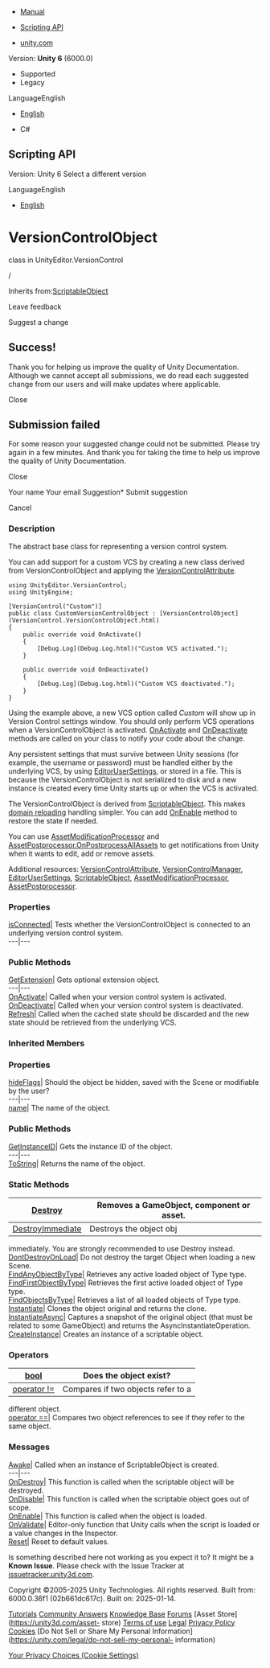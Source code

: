 [ ]()

  * [Manual](../Manual/index.html)
  * [Scripting API](../ScriptReference/index.html)

  * [unity.com](https://unity.com/)

Version: **Unity 6** (6000.0)

  * Supported
  * Legacy

LanguageEnglish

  * [English]()

  * C#

[ ](https://docs.unity3d.com)

## Scripting API

Version: Unity 6 Select a different version

LanguageEnglish

  * [English]()

# VersionControlObject

class in UnityEditor.VersionControl

/

Inherits from:[ScriptableObject](ScriptableObject.html)

Leave feedback

Suggest a change

## Success!

Thank you for helping us improve the quality of Unity Documentation. Although
we cannot accept all submissions, we do read each suggested change from our
users and will make updates where applicable.

Close

## Submission failed

For some reason your suggested change could not be submitted. Please <a>try
again</a> in a few minutes. And thank you for taking the time to help us
improve the quality of Unity Documentation.

Close

Your name Your email Suggestion* Submit suggestion

Cancel

[ ]()

### Description

The abstract base class for representing a version control system.

You can add support for a custom VCS by creating a new class derived from
VersionControlObject and applying the
[VersionControlAttribute](VersionControl.VersionControlAttribute.html).

    
    
    using UnityEditor.VersionControl;
    using UnityEngine;  
      
    [VersionControl("Custom")]
    public class CustomVersionControlObject : [VersionControlObject](VersionControl.VersionControlObject.html)
    {
        public override void OnActivate()
        {
            [Debug.Log](Debug.Log.html)("Custom VCS activated.");
        }  
      
        public override void OnDeactivate()
        {
            [Debug.Log](Debug.Log.html)("Custom VCS deactivated.");
        }
    }
    

Using the example above, a new VCS option called _Custom_ will show up in
Version Control settings window. You should only perform VCS operations when a
VersionControlObject is activated.
[OnActivate](VersionControl.VersionControlObject.OnActivate.html) and
[OnDeactivate](VersionControl.VersionControlObject.OnDeactivate.html) methods
are called on your class to notify your code about the change.  
  
Any persistent settings that must survive between Unity sessions (for example,
the username or password) must be handled either by the underlying VCS, by
using [EditorUserSettings](EditorUserSettings.html), or stored in a file. This
is because the VersionControlObject is not serialized to disk and a new
instance is created every time Unity starts up or when the VCS is activated.  
  
The VersionControlObject is derived from
[ScriptableObject](ScriptableObject.html). This makes [domain
reloading](../Manual/domain-reloading.html) handling simpler. You can add
[OnEnable](ScriptableObject.OnEnable.html) method to restore the state if
needed.  
  
You can use [AssetModificationProcessor](AssetModificationProcessor.html) and
[AssetPostprocessor.OnPostprocessAllAssets](AssetPostprocessor.OnPostprocessAllAssets.html)
to get notifications from Unity when it wants to edit, add or remove assets.  
  
Additional resources:
[VersionControlAttribute](VersionControl.VersionControlAttribute.html),
[VersionControlManager](VersionControl.VersionControlManager.html),
[EditorUserSettings](EditorUserSettings.html),
[ScriptableObject](ScriptableObject.html),
[AssetModificationProcessor](AssetModificationProcessor.html),
[AssetPostprocessor](AssetPostprocessor.html).

### Properties

[isConnected](VersionControl.VersionControlObject-isConnected.html)| Tests
whether the VersionControlObject is connected to an underlying version control
system.  
---|---  
  
### Public Methods

[GetExtension](VersionControl.VersionControlObject.GetExtension.html)| Gets
optional extension object.  
---|---  
[OnActivate](VersionControl.VersionControlObject.OnActivate.html)| Called when
your version control system is activated.  
[OnDeactivate](VersionControl.VersionControlObject.OnDeactivate.html)| Called
when your version control system is deactivated.  
[Refresh](VersionControl.VersionControlObject.Refresh.html)| Called when the
cached state should be discarded and the new state should be retrieved from
the underlying VCS.  
  
### Inherited Members

### Properties

[hideFlags](Object-hideFlags.html)| Should the object be hidden, saved with
the Scene or modifiable by the user?  
---|---  
[name](Object-name.html)| The name of the object.  
  
### Public Methods

[GetInstanceID](Object.GetInstanceID.html)| Gets the instance ID of the
object.  
---|---  
[ToString](Object.ToString.html)| Returns the name of the object.  
  
### Static Methods

[Destroy](Object.Destroy.html)| Removes a GameObject, component or asset.  
---|---  
[DestroyImmediate](Object.DestroyImmediate.html)| Destroys the object obj
immediately. You are strongly recommended to use Destroy instead.  
[DontDestroyOnLoad](Object.DontDestroyOnLoad.html)| Do not destroy the target
Object when loading a new Scene.  
[FindAnyObjectByType](Object.FindAnyObjectByType.html)| Retrieves any active
loaded object of Type type.  
[FindFirstObjectByType](Object.FindFirstObjectByType.html)| Retrieves the
first active loaded object of Type type.  
[FindObjectsByType](Object.FindObjectsByType.html)| Retrieves a list of all
loaded objects of Type type.  
[Instantiate](Object.Instantiate.html)| Clones the object original and returns
the clone.  
[InstantiateAsync](Object.InstantiateAsync.html)| Captures a snapshot of the
original object (that must be related to some GameObject) and returns the
AsyncInstantiateOperation.  
[CreateInstance](ScriptableObject.CreateInstance.html)| Creates an instance of
a scriptable object.  
  
### Operators

[bool](Object-operator_Object.html)| Does the object exist?  
---|---  
[operator !=](Object-operator_ne.html)| Compares if two objects refer to a
different object.  
[operator ==](Object-operator_eq.html)| Compares two object references to see
if they refer to the same object.  
  
### Messages

[Awake](ScriptableObject.Awake.html)| Called when an instance of
ScriptableObject is created.  
---|---  
[OnDestroy](ScriptableObject.OnDestroy.html)| This function is called when the
scriptable object will be destroyed.  
[OnDisable](ScriptableObject.OnDisable.html)| This function is called when the
scriptable object goes out of scope.  
[OnEnable](ScriptableObject.OnEnable.html)| This function is called when the
object is loaded.  
[OnValidate](ScriptableObject.OnValidate.html)| Editor-only function that
Unity calls when the script is loaded or a value changes in the Inspector.  
[Reset](ScriptableObject.Reset.html)| Reset to default values.  
  
Is something described here not working as you expect it to? It might be a
**Known Issue**. Please check with the Issue Tracker at
[issuetracker.unity3d.com](https://issuetracker.unity3d.com).

Copyright ©2005-2025 Unity Technologies. All rights reserved. Built from:
6000.0.36f1 (02b661dc617c). Built on: 2025-01-14.

[Tutorials](https://unity3d.com/learn) [Community
Answers](https://answers.unity3d.com) [Knowledge
Base](https://support.unity3d.com/hc/en-us)
[Forums](https://forum.unity3d.com) [Asset Store](https://unity3d.com/asset-
store) [Terms of use](https://docs.unity3d.com/Manual/TermsOfUse.html)
[Legal](https://unity.com/legal) [Privacy
Policy](https://unity.com/legal/privacy-policy)
[Cookies](https://unity.com/legal/cookie-policy) [Do Not Sell or Share My
Personal Information](https://unity.com/legal/do-not-sell-my-personal-
information)

[Your Privacy Choices (Cookie Settings)](javascript:void\(0\);)

